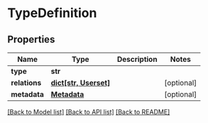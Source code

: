 # TypeDefinition


## Properties
Name | Type | Description | Notes
------------ | ------------- | ------------- | -------------
**type** | **str** |  | 
**relations** | [**dict[str, Userset]**](Userset.md) |  | [optional] 
**metadata** | [**Metadata**](Metadata.md) |  | [optional] 

[[Back to Model list]](../README.md#documentation-for-models) [[Back to API list]](../README.md#documentation-for-api-endpoints) [[Back to README]](../README.md)


